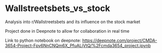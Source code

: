 # Wallstreetsbets_vs_stock
Analysis into r/Wallstreetsbets and its influence on the stock market

Project done in Deepnote to allow for collaboration in real time

Link to python notebook on deepnote: https://deepnote.com/project/CMDA-3654-Project-Fpv6NnCNQm6X_PfuALjVtQ/%2Fcmda3654_project.ipynb
